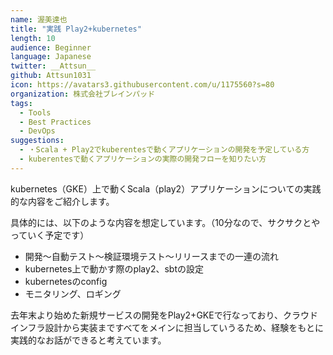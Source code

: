 ```yaml
---
name: 渥美達也
title: "実践 Play2+kubernetes"
length: 10
audience: Beginner
language: Japanese
twitter: __Attsun__
github: Attsun1031
icon: https://avatars3.githubusercontent.com/u/1175560?s=80
organization: 株式会社ブレインパッド
tags:
  - Tools
  - Best Practices
  - DevOps
suggestions:
  - ・Scala + Play2でkuberentesで動くアプリケーションの開発を予定している方
  - kuberentesで動くアプリケーションの実際の開発フローを知りたい方
---
```

kubernetes（GKE）上で動くScala（play2）アプリケーションについての実践的な内容をご紹介します。

具体的には、以下のような内容を想定しています。（10分なので、サクサクとやっていく予定です）  
  - 開発〜自動テスト〜検証環境テスト〜リリースまでの一連の流れ  
  - kubernetes上で動かす際のplay2、sbtの設定  
  - kubernetesのconfig  
  - モニタリング、ロギング  

去年末より始めた新規サービスの開発をPlay2+GKEで行なっており、クラウドインフラ設計から実装まですべてをメインに担当していうるため、経験をもとに実践的なお話ができると考えています。